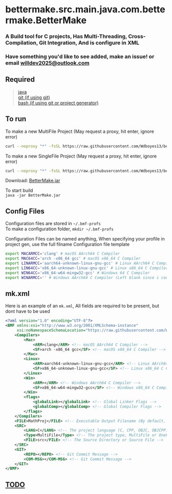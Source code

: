 # bettermake.src.main.java.com.bettermake.BetterMake  
### A Build tool for C projects, Has Multi-Threading, Cross-Compilation, Git Integration, And is configure in XML
### Have something you'd like to see added, make an issue! or email [willdev2025@outlook.com](mailto:willdev2025@outlook.com)
## Required
> [java](https://adoptium.net/temurin/releases/?package=jdk&version=21)  
> [git (if using git)](https://git-scm.com/downloads)  
> [bash (if using git or project generator)](https://www.gnu.org/software/bash/)
  
## To run
To make a new MultiFile Project  (May request a proxy, hit enter, ignore error)
```sh
curl --noproxy "*" -fsSL https://raw.githubusercontent.com/Wdboyes13/bettermake.src.main.java.com.bettermake.BetterMake/refs/heads/main/BMF-ProjC.sh | bash -s <project-name> x MF <OPTIONAL: profile-name>
```  
  
To make a new SingleFile Project  (May request a proxy, hit enter, ignore error)
```sh
curl --noproxy "*" -fsSL https://raw.githubusercontent.com/Wdboyes13/bettermake.src.main.java.com.bettermake.BetterMake/refs/heads/main/BMF-ProjC.sh | bash -s <project-name> <file.c> OF <OPTIONAL: profile-name>
```  
  
Download: [BetterMake.jar](https://raw.githubusercontent.com/Wdboyes13/BetterMake/refs/heads/main/bettermake/target/BetterMake.jar)
  
To start build  
`java -jar BetterMake.jar`  
  
## Config Files  
Configuration files are stored in `~/.bmf-profs`  
To make a configuration folder, `mkdir ~/.bmf-profs`
  
Configuration Files can be named anything, When specifying your profile in project gen, use the full filname
Configuration file template
```sh
export MACARMCC='clang' # macOS AArch64 C Compiler
export MAC64CC='arch -x86_64 gcc' # macOS x86_64 C Compiler
export LINARMCC='aarch64-unknown-linux-gnu-gcc' # Linux AArch64 C Compiler
export LIN64CC='x86_64-unknown-linux-gnu-gcc' # Linux x86_64 C Compiler
export WIN64CC='x86_64-w64-mingw32-gcc' # Windows 64 C Compiler
export WINARMCC='' # Windows AArch64 C Compiler (Left blank since i couldn't find one)
```
  
## mk.xml
Here is an example of an `mk.xml`, All fields are required to be present, but dont have to be used
```xml
<?xml version="1.0" encoding="UTF-8"?>
<BMF xmlns:xsi="http://www.w3.org/2001/XMLSchema-instance"
     xsi:noNamespaceSchemaLocation="https://raw.githubusercontent.com/Wdboyes13/bettermake.src.main.java.com.bettermake.BetterMake/refs/heads/main/BMF.xsd">
    <Compilers>
        <Mac>
            <ARM>clang</ARM> <!-- macOS AArch64 C Compiler -->
            <SF>arch -x86_64 gcc</SF> <!-- macOS x86_64 C Compiler -->
        </Mac>
        <Linux>
            <ARM>aarch64-unknown-linux-gnu-gcc</ARM> <!-- Linux AArch64 C Compiler -->
            <SF>x86_64-unknown-linux-gnu-gcc</SF> <!-- Linux x86_64 C Compiler -->
        </Linux>
        <Win>
            <ARM></ARM> <!-- Windows AArch64 C Compiler -->
            <SF>x86_64-w64-mingw32-gcc</SF> <!-- Windows x86_64 C Compiler -->
        </Win>
        <flags>
            <globalLink></globalLink> <!-- Global Linker Flags -->
            <globalComp></globalComp> <!-- Global Compiler Flags -->
        </flags>
    </Compilers>
    <FILE>MathProj</FILE> <!-- Executable Output Filename (By default, the folder name)-->
    <SRC>
        <LANG>C</LANG> <!-- The project language (C, CPP, OBJC, OBJCPP)-->
        <Type>MultiFile</Type> <!-- The project type, MultiFile or OneFile -->
        <FILE>src</FILE> <!-- The Source Directory or Source File -->
    </SRC>
    <GIT>
        <REPO></REPO> <!-- Git Commit Message -->
        <COM-MSG></COM-MSG> <!-- Git Commit Message -->
    </GIT>
</BMF>
```
## [TODO](TODO.md)
